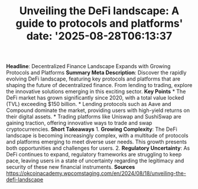 ﻿---
title: "Unveiling the DeFi landscape: A guide to protocols and platforms'
date: '2025-08-28T06:13:37"
category: "Markets"
summary: ""
slug: "unveiling the defi landscape a guide to protocols and platfo"
source_urls:
  - "https://okcoinacademy.wpcomstaging.com/en/2024/08/18/unveiling-the-defi-landscape"
seo:
  title: "Unveiling the DeFi landscape: A guide to protocols and platforms | Hash n Hedge'
  description: '"
  keywords: ["news", "markets", "brief"]
---
**Headline**: Decentralized Finance Landscape Expands with Growing Protocols and Platforms  **Summary Meta Description**: Discover the rapidly evolving DeFi landscape, featuring key protocols and platforms that are shaping the future of decentralized finance. From lending to trading, explore the innovative solutions emerging in this exciting sector.  **Key Points**  * The DeFi market has grown significantly since 2020, with a total value locked (TVL) exceeding $150 billion. * Lending protocols such as Aave and Compound dominate the market, providing users with high-yield returns on their digital assets. * Trading platforms like Uniswap and SushiSwap are gaining traction, offering innovative ways to trade and swap cryptocurrencies.  **Short Takeaways**  1. **Growing Complexity**: The DeFi landscape is becoming increasingly complex, with a multitude of protocols and platforms emerging to meet diverse user needs. This growth presents both opportunities and challenges for users. 2. **Regulatory Uncertainty**: As DeFi continues to expand, regulatory frameworks are struggling to keep pace, leaving users in a state of uncertainty regarding the legitimacy and security of these new financial instruments.  **Sources**  https://okcoinacademy.wpcomstaging.com/en/2024/08/18/unveiling-the-defi-landscape 
